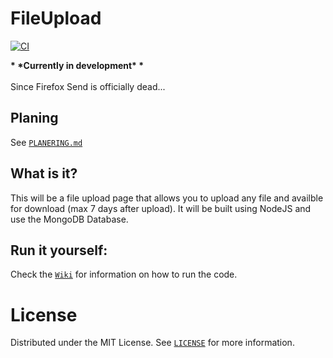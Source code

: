 # FileUpload
[![CI](https://github.com/linusromland/FileUpload/actions/workflows/node.js.yml/badge.svg?branch=master)](https://github.com/linusromland/FileUpload/actions/workflows/node.js.yml)

**\* \***Currently in development**\* \***<br><br>
Since Firefox Send is officially dead...

## Planing

See [`PLANERING.md`](https://github.com/linusromland/FileUpload/blob/master/planingFiles/PLANERING.md)

## What is it?

This will be a file upload page that allows you to upload any file and availble for download (max 7 days after upload). It will be built using NodeJS and use the MongoDB Database.

## Run it yourself:

Check the [`Wiki`](https://github.com/linusromland/FileUpload/wiki/Running-the-Code) for information on how to run the code.

# License

Distributed under the MIT License. See <a href="https://github.com/linusromland/FileUpload/blob/master/LICENSE" >`LICENSE`</a> for more information.
